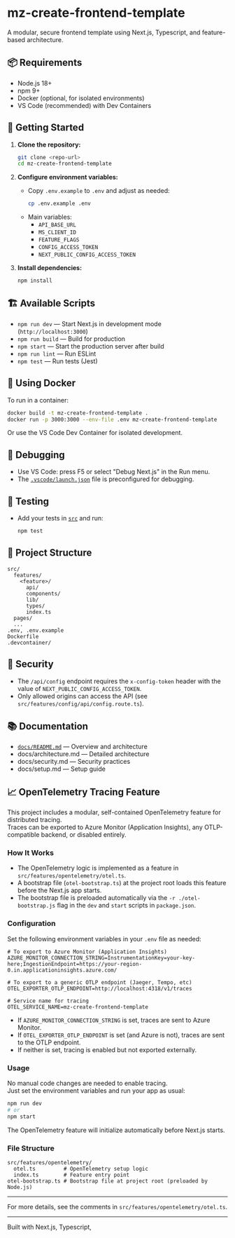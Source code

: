 # mz-create-frontend-template

A modular, secure frontend template using Next.js, Typescript, and feature-based architecture.

## 📦 Requirements

- Node.js 18+
- npm 9+
- Docker (optional, for isolated environments)
- VS Code (recommended) with Dev Containers

## 🚀 Getting Started

1. **Clone the repository:**

   ```sh
   git clone <repo-url>
   cd mz-create-frontend-template
   ```

2. **Configure environment variables:**

   - Copy `.env.example` to `.env` and adjust as needed:
     ```sh
     cp .env.example .env
     ```
   - Main variables:
     - `API_BASE_URL`
     - `MS_CLIENT_ID`
     - `FEATURE_FLAGS`
     - `CONFIG_ACCESS_TOKEN`
     - `NEXT_PUBLIC_CONFIG_ACCESS_TOKEN`

3. **Install dependencies:**
   ```sh
   npm install
   ```

## 🏗️ Available Scripts

- `npm run dev` — Start Next.js in development mode (`http://localhost:3000`)
- `npm run build` — Build for production
- `npm start` — Start the production server after build
- `npm run lint` — Run ESLint
- `npm test` — Run tests (Jest)

## 🐳 Using Docker

To run in a container:

```sh
docker build -t mz-create-frontend-template .
docker run -p 3000:3000 --env-file .env mz-create-frontend-template
```

Or use the VS Code Dev Container for isolated development.

## 🐞 Debugging

- Use VS Code: press F5 or select "Debug Next.js" in the Run menu.
- The [`.vscode/launch.json`](.vscode/launch.json) file is preconfigured for debugging.

## 🧪 Testing

- Add your tests in [`src`](src) and run:
  ```sh
  npm test
  ```

## 📂 Project Structure

```
src/
  features/
    <feature>/
      api/
      components/
      lib/
      types/
      index.ts
  pages/
  ...
.env, .env.example
Dockerfile
.devcontainer/
```

## 🔐 Security

- The `/api/config` endpoint requires the `x-config-token` header with the value of `NEXT_PUBLIC_CONFIG_ACCESS_TOKEN`.
- Only allowed origins can access the API (see `src/features/config/api/config.route.ts`).

## 📚 Documentation

- [`docs/README.md`](docs/README.md) — Overview and architecture
- docs/architecture.md — Detailed architecture
- docs/security.md — Security practices
- docs/setup.md — Setup guide

## 📈 OpenTelemetry Tracing Feature

This project includes a modular, self-contained OpenTelemetry feature for distributed tracing.  
Traces can be exported to Azure Monitor (Application Insights), any OTLP-compatible backend, or disabled entirely.

### How It Works

- The OpenTelemetry logic is implemented as a feature in `src/features/opentelemetry/otel.ts`.
- A bootstrap file (`otel-bootstrap.ts`) at the project root loads this feature before the Next.js app starts.
- The bootstrap file is preloaded automatically via the `-r ./otel-bootstrap.js` flag in the `dev` and `start` scripts in `package.json`.

### Configuration

Set the following environment variables in your `.env` file as needed:

```env
# To export to Azure Monitor (Application Insights)
AZURE_MONITOR_CONNECTION_STRING=InstrumentationKey=your-key-here;IngestionEndpoint=https://your-region-0.in.applicationinsights.azure.com/

# To export to a generic OTLP endpoint (Jaeger, Tempo, etc)
OTEL_EXPORTER_OTLP_ENDPOINT=http://localhost:4318/v1/traces

# Service name for tracing
OTEL_SERVICE_NAME=mz-create-frontend-template
```

- If `AZURE_MONITOR_CONNECTION_STRING` is set, traces are sent to Azure Monitor.
- If `OTEL_EXPORTER_OTLP_ENDPOINT` is set (and Azure is not), traces are sent to the OTLP endpoint.
- If neither is set, tracing is enabled but not exported externally.

### Usage

No manual code changes are needed to enable tracing.  
Just set the environment variables and run your app as usual:

```sh
npm run dev
# or
npm start
```

The OpenTelemetry feature will initialize automatically before Next.js starts.

### File Structure

```
src/features/opentelemetry/
  otel.ts         # OpenTelemetry setup logic
  index.ts        # Feature entry point
otel-bootstrap.ts # Bootstrap file at project root (preloaded by Node.js)
```

---

For more details, see the comments in `src/features/opentelemetry/otel.ts`.

---

Built with Next.js, Typescript,
